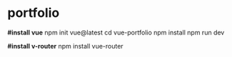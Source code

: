# portfolio

**#install vue**
npm init vue@latest
cd vue-portfolio
npm install
npm run dev




**#install v-router**
npm install vue-router
